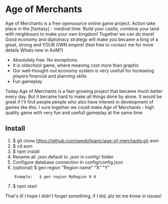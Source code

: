 # Age of Merchants
Age of Merchants is a free opensource online game project. Action take place in the [fantasy] - medival time. Build your castle, combine your land with neighbours to make your own kingdom! Together we can do more! Good economy and diplomacy strategy will make you became a king of a great, strong and YOUR OWN empire! (feel free to contact me for more details
Whats new in AoM?)

- Absolutely free. No exceptions.
- It is oldschool game, where meaning cost more than graphic
- Our well-thought-out economy system is very usefull for increasing players financial and planning skills
- Fun gameplay

Today Age of Merchants is a fast-growing project that became much better every day. But it became hard to make all things done by alone. It would be great if I'll find people people who also have interest in development of games like this. I sure together we could make Age of Merchants - high quality game with very fun and usefull gameplay at the same time

## Install
1. $ git clone https://github.com/seedofpanic/age-of-merchants.git aom
2. $ cd aom
3. $ npm install
4. Rename all .json.default to .json in config/ folder
5. Configure database connection in config/config.json
6. (optional)  $ gen region "Region name" "X" "Y"
```
    Example:   $ gen region MyRegion 0 0
```
7. $ npm start

That's it! I hope I didn't forget something, if I did, plz let me know in issues!

